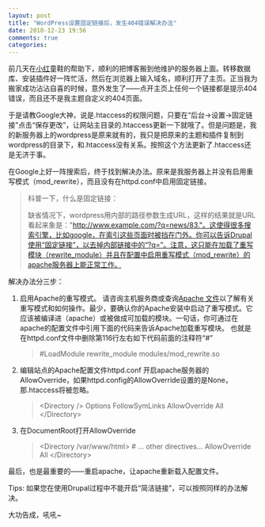 ```yaml
---
layout: post
title: "WordPress设置固定链接后，发生404错误解决办法"
date: 2010-12-23 19:56
comments: true
categories: 
---
```

前几天在<a href="http://linfcstmr.net/" target="_blank">小红</a>童鞋的帮助下，顺利的把博客搬到他维护的服务器上面。转移数据库、安装插件好一阵忙活，然后在浏览器上输入域名，顺利打开了主页。正当我为搬家成功沾沾自喜的时候，意外发生了——点开主页上任何一个链接都是提示404错误，而且还不是我主题自定义的404页面。

于是请教Google大神，说是.htaccess的权限问题，只要在“后台→设置→固定链接”点击“保存更改”，让网站主目录的.htaccess更新一下就哦了。但是问题是，我的新服务器上的wordpress是原来就有的，我只是把原来的主题和插件复制到wordpress的目录下，和.htaccess没有关系。按照这个方法更新了.htaccess还是无济于事。

在Google上好一阵搜索后，终于找到解决办法。原来是我服务器上并没有启用重写模式（mod_rewrite），而且没有在httpd.conf中启用固定链接。<!--more-->
<blockquote>科普一下，什么是固定链接：

缺省情况下，wordpress用内部的路径参数生成URL，这样的结果就是URL看起来象是："http://www.example.com/?q=news/83."。这使得很多搜索引擎，比如google，在索引这些页面时被挡在门外。你可以告诉Drupal使用“固定链接”，以去掉内部链接中的“?q=”。注意，这只能在加载了重写模块（rewrite_module）并且在配置中启用重写模式（mod_rewrite）的apache服务器上能正常工作。</blockquote>
<span style="background-color: #f8f8f8;">解决办法分三步：</span>
<ol>
	<li>启用Apache的重写模式。
请咨询主机服务商或查询<a href="http://httpd.apache.org/docs/1.3/mod/mod_rewrite.html">Apache 文件</a>以了解有关重写模式和如何操作。最少，要确认你的Apache安装中启动了重写模式。它应该被编译进（apache）或被做成可加载的模块。一句话，你可通过在apache的配置文件中引用下面的代码来告诉Apache加载重写模块。
也就是在httpd.conf文件中删除第116行左右如下代码前面的注释符“#”
<blockquote>#LoadModule rewrite_module modules/mod_rewrite.so</blockquote>
</li>
	<li>编辑站点的Apache配置文件httpd.conf
开启apache服务器的AllowOverride，如果httpd.config的AllowOverride设置的是None，那.htaccess将被忽略。
<blockquote>&lt;Directory /&gt;
Options FollowSymLinks
AllowOverride All
&lt;/Directory&gt;</blockquote>
</li>
	<li>在DocumentRoot打开AllowOverride
<blockquote>&lt;Directory /var/www/html&gt;
# ... other directives...
AllowOverride All
&lt;/Directory&gt;</blockquote>
</li>
</ol>
最后，也是最重要的——重启apache，让apache重新载入配置文件。

Tips: 如果您在使用Drupal过程中不能开启“简洁链接”，可以按照同样的办法解决。

大功告成，吼吼~